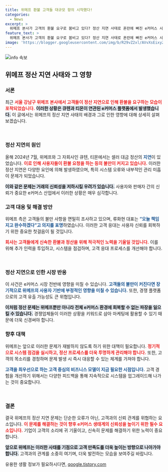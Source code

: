 ```yaml
---
title: 위메프 환불 고객들 대규모 항의 시작했다!
categories:
  - News
excerpt: >
  위메프 본사가 고객의 환불 요구로 붐비고 있다? 정산 지연 사태로 혼란에 빠진 e커머스 시장의 배후를 파헤쳐본다! 지금 클릭해 진실을 확인하세요!
feature_text: >
  위메프 본사가 고객의 환불 요구로 붐비고 있다? 정산 지연 사태로 혼란에 빠진 e커머스 시장의 배후를 파헤쳐본다! 지금 클릭해 진실을 확인하세요!
image: 'https://blogger.googleusercontent.com/img/b/R29vZ2xl/AVvXsEixyZcFfHzMRdzZMjFBmAUKJYCLCGyLL1o632UiGVXcaFdKo_bkvkuCioo0uUKlGfBVcT3P84aROyZIXSBEx3Aw5nCQ3pTgDom1WDC4m8eifvWiAmWEEVb4x6G_l8C0QH225ldMjyaFvpxGEBGNO37VmDTDMHGhJPq73UglMfDca1-0aw/s1600/blogspot.png'
---
```


<p><img src="https://blogger.googleusercontent.com/img/b/R29vZ2xl/AVvXsEixyZcFfHzMRdzZMjFBmAUKJYCLCGyLL1o632UiGVXcaFdKo_bkvkuCioo0uUKlGfBVcT3P84aROyZIXSBEx3Aw5nCQ3pTgDom1WDC4m8eifvWiAmWEEVb4x6G_l8C0QH225ldMjyaFvpxGEBGNO37VmDTDMHGhJPq73UglMfDca1-0aw/s1600/blogspot.png" alt="info 속보" /></p>

<h2>위메프 정산 지연 사태와 그 영향</h2>

<h3>서론</h3>

<p>최근 <b><span style="color: #ee2323;">서울 강남구 위메프 본사에서 고객들이 정산 지연으로 인해 환불을 요구하는 모습이 포착되었습니다.</span></b> <b><span style="background-color: #21538527;">이러한 상황은 큐텐과 티몬이 연관된 e커머스 플랫폼에서 발생했습니다.</span></b> 이 글에서는 위메프의 정산 지연 사태의 배경과 그로 인한 영향에 대해 상세히 살펴보겠습니다.</p>

<p data-ke-size="size16">&nbsp;</p>

<h3>정산 지연의 원인</h3>

<p>올해 2024년 7월, 위메프와 그 자회사인 큐텐, 티몬에서는 셀러 대금 정산의 <b><span style="color: #1a5490;">지연</span></b>이 있었습니다. <b><span style="color: #ee2323;">이로 인해 사용자들이 환불 요청을 하는 등의 불만이 커지고 있습니다.</span></b> 이러한 정산 지연은 다양한 요인에 의해 발생하였으며, 특히 시스템 오류와 내부적인 관리 미흡이 문제가 되었습니다.</p>

<p><b><span style="background-color: #21538527;">이와 같은 문제는 거래의 신뢰성을 저하시킬 우려가 있습니다.</span></b> 사용자와 판매자 간의 신뢰가 중요한 e커머스 산업에서 이러한 상황은 매우 심각합니다.</p>

<h3>고객 대응 및 해결 방안</h3>

<p>위메프 측은 고객들의 불만 사항을 면밀히 조사하고 있으며, 류화현 대표는 <b><span style="color: #1a5490;">“오늘 책임지고 완수하겠다”고 의지를 표명</span></b>하였습니다. 이러한 고객 응대는 사용자 신뢰를 회복하기 위한 중요한 첫걸음이 될 것입니다. </p>

<p><b><span style="color: #ee2323;">회사는 고객들에게 신속한 환불과 정산을 위해 적극적인 노력을 기울일 것입니다.</span></b> 이를 위해 추가 인력을 투입하고, 시스템을 점검하며, 고객 응대 프로세스를 개선해야 합니다.</p>

<p data-ke-size="size16">&nbsp;</p>

<h3>정산 지연으로 인한 시장 반응</h3>

<p>이 사건은 e커머스 시장 전반에 영향을 미칠 수 있습니다. <b><span style="color: #1a5490;">고객들의 불만이 커진다면 장기적으로 위메프의 사용자 기반에 부정적인 영향을 미칠 수 있습니다.</span></b> 또한, 경쟁 플랫폼으로의 고객 유출 가능성도 큰 위협입니다.</p>

<p><b><span style="background-color: #21538527;">이처럼 정산 문제는 위메프뿐만 아니라 전체 e커머스 환경에 회복할 수 없는 파장을 일으킬 수 있습니다.</span></b> 경쟁업체들이 이러한 상황을 키워드로 삼아 마케팅에 활용할 수 있기 때문에 더욱 신경써야 합니다.</p>

<h3>향후 대책</h3>

<p>위메프는 앞으로 이러한 문제가 재발하지 않도록 하기 위한 대책이 필요합니다. <b><span style="color: #ee2323;">정기적으로 시스템 점검을 실시하고, 정산 프로세스를 더욱 투명하게 관리해야 합니다.</span></b> 또한, 고객의 목소리를 경청하며 문제 발생 시 즉시 대응할 수 있는 체계를 가져야 합니다.</p>

<p><b><span style="color: #1a5490;">고객을 최우선으로 하는 고객 중심의 비즈니스 모델이 지금 필요한 시점입니다.</span></b> 고객 경험을 개선하기 위해서는 다양한 피드백을 통해 지속적으로 시스템을 업그레이드해 나가는 것이 중요합니다.</p>

<p data-ke-size="size16">&nbsp;</p>

<h3>결론</h3>

<p>결국 위메프의 정산 지연 문제는 단순한 오류가 아닌, 고객과의 신뢰 관계를 위협하는 요소입니다. <b><span style="color: #ee2323;">이 문제를 해결하는 것이 향후 e커머스 생태계의 신뢰성을 높이기 위한 필수 요소입니다.</span></b> 기업이 고객의 소리에 귀 기울이고, 신속히 문제를 해결하기 위한 노력이 중요합니다.</p>

<p><b><span style="background-color: #21538527;">앞으로 위메프는 이러한 사태를 기점으로 고객 만족도를 더욱 높이는 방향으로 나아가야 합니다.</span></b> 고객과의 관계를 소중히 여기며, 더욱 발전하는 모습을 보여주길 바랍니다.</p>
유용한 생활 정보가 필요하시다면, <a href="https://qoogle.tistory.com" rel="dofollow">qoogle.tistory.com</a>



